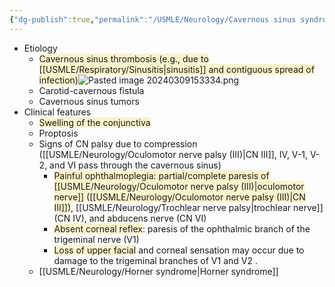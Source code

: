 ```yaml
---
{"dg-publish":true,"permalink":"/USMLE/Neurology/Cavernous sinus syndrome/"}
---
```


- Etiology
	- <span style="background:rgba(240, 200, 0, 0.2)">Cavernous sinus thrombosis (e.g., due to [[USMLE/Respiratory/Sinusitis\|sinusitis]] and contiguous spread of infection)</span>![Pasted image 20240309153334.png](/img/user/appendix/Pasted%20image%2020240309153334.png)
	- Carotid-cavernous fistula
	- Cavernous sinus tumors
- Clinical features
	- <span style="background:rgba(240, 200, 0, 0.2)">Swelling of the conjunctiva</span>
	- Proptosis
	- Signs of CN palsy due to compression ([[USMLE/Neurology/Oculomotor nerve palsy (III)\|CN III]], IV, V-1, V-2, and VI pass through the cavernous sinus)
		- <span style="background:rgba(240, 200, 0, 0.2)">Painful ophthalmoplegia: partial/complete paresis of [[USMLE/Neurology/Oculomotor nerve palsy (III)\|oculomotor nerve]] ([[USMLE/Neurology/Oculomotor nerve palsy (III)\|CN III]])</span>, [[USMLE/Neurology/Trochlear nerve palsy\|trochlear nerve]] (CN IV), and abducens nerve (CN VI)
		- <span style="background:rgba(240, 200, 0, 0.2)">Absent corneal reflex</span>: paresis of the ophthalmic branch of the trigeminal nerve (V1)
		- <span style="background:rgba(240, 200, 0, 0.2)">Loss of upper facial</span> and corneal sensation may occur due to damage to the trigeminal branches of V1 and V2 .
	- [[USMLE/Neurology/Horner syndrome\|Horner syndrome]]
